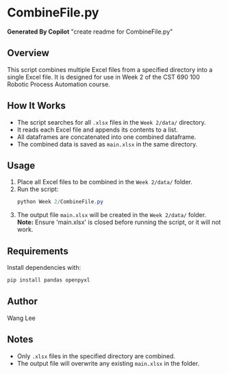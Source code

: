 # CombineFile.py

**Generated By Copilot**
"create readme for CombineFile.py"

## Overview
This script combines multiple Excel files from a specified directory into a single Excel file. It is designed for use in Week 2 of the CST 690 100 Robotic Process Automation course.

## How It Works
- The script searches for all `.xlsx` files in the `Week 2/data/` directory.
- It reads each Excel file and appends its contents to a list.
- All dataframes are concatenated into one combined dataframe.
- The combined data is saved as `main.xlsx` in the same directory.

## Usage
1. Place all Excel files to be combined in the `Week 2/data/` folder.
2. Run the script:
   ```powershell
   python Week 2/CombineFile.py
   ```
3. The output file `main.xlsx` will be created in the `Week 2/data/` folder.
**Note:** Ensure 'main.xlsx' is closed before running the script, or it will not work.

## Requirements
Install dependencies with:
```powershell
pip install pandas openpyxl
```

## Author
Wang Lee

## Notes
- Only `.xlsx` files in the specified directory are combined.
- The output file will overwrite any existing `main.xlsx` in the folder.
